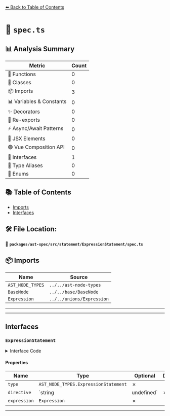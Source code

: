 [⬅️ Back to Table of Contents](../../../../../index.md)

# 📄 `spec.ts`

## 📊 Analysis Summary

| Metric | Count |
|--------|-------|
| 🔧 Functions | 0 |
| 🧱 Classes | 0 |
| 📦 Imports | 3 |
| 📊 Variables & Constants | 0 |
| ✨ Decorators | 0 |
| 🔄 Re-exports | 0 |
| ⚡ Async/Await Patterns | 0 |
| 💠 JSX Elements | 0 |
| 🟢 Vue Composition API | 0 |
| 📐 Interfaces | 1 |
| 📑 Type Aliases | 0 |
| 🎯 Enums | 0 |

## 📚 Table of Contents

- [Imports](#imports)
- [Interfaces](#interfaces)

## 🛠️ File Location:
📂 **`packages/ast-spec/src/statement/ExpressionStatement/spec.ts`**

## 📦 Imports

| Name | Source |
|------|--------|
| `AST_NODE_TYPES` | `../../ast-node-types` |
| `BaseNode` | `../../base/BaseNode` |
| `Expression` | `../../unions/Expression` |


---


---

## Interfaces

### `ExpressionStatement`

<details><summary>Interface Code</summary>

```ts
export interface ExpressionStatement extends BaseNode {
  type: AST_NODE_TYPES.ExpressionStatement;
  directive: string | undefined;
  expression: Expression;
}
```
</details>

#### Properties

| Name | Type | Optional | Description |
|------|------|----------|-------------|
| `type` | `AST_NODE_TYPES.ExpressionStatement` | ✗ |  |
| `directive` | `string | undefined` | ✗ |  |
| `expression` | `Expression` | ✗ |  |


---